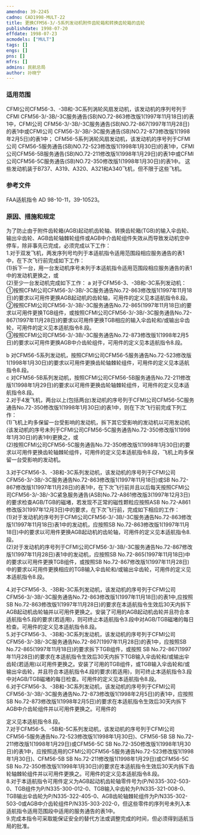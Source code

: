 ```yaml
---
amendno: 39-2245  
cadno: CAD1998-MULT-22  
title: 更换CFM56-3/-5系列发动机附件齿轮箱和转换齿轮箱的齿轮  
publishdate: 1998-07-20  
effdate: 1998-07-23  
acmodels: ["MULT"]  
tags: []  
engs: []  
pns: []  
mfrs: []  
admins: 民航总局  
author: 孙晓宁  
---
```

  
### 适用范围  
CFMI公司CFM56-3、-3B和-3C系列涡轮风扇发动机，该发动机的序列号列于CFMI CFM56-3/-3B/-3C服务通告(SB)NO.72-863修改版1(1997年11月18日)的表1中，CFMI公司 CFM56-3/-3B/-3C服务通告(SB)NO.72-867(1997年11月28日)的表1中或CFMI公司 CFM56-3/-3B/-3C服务通告(SB)NO.72-873修改版1(1998年2月5日)的表1中；
CFM56-5系列涡轮风扇发动机，该发动机的序号列于CFMI公司 CFM56-5服务通告(SB)NO.72-523修改版1(1998年1月30日)的表1中，CFMI公司CFM56-5B服务通告(SB)NO.72-211修改版1(1998年1月29日)的表1中或CFMI公司CFM56-5C服务通告(SB)NO.72-350修改版1(1998年1月30日)的表1中。
这些发动机装于B737、A319、A320、A321和A340飞机，但不限于这些飞机。  
  
<!--more-->  
### 参考文件  
  FAA适航指令 AD 98-10-11，39-10523。  
  
### 原因、措施和规定  

  为了防止由于附件齿轮箱(AGB)起动机齿轮轴、转换齿轮箱(TGB)的输入伞齿轮、输出伞齿轮、AGB齿轮轴棘轮组件或AGB中介齿轮组件失效从而导致发动机空中停车，除非事先已完成，必须完成以下工作：  
  1.对于双发飞机，两发序列号均列于本适航指令适用范围段相应服务通告的表1中，在下次飞行前完成如下工作：  
  (1)拆下一台，用一台发动机序号未列于本适航指令适用范围段相应服务通告的表1中的发动机更换之，或  
(2)至少一台发动机完成如下工作： a 对于CFM56-3、-3B和-3C系列发动机：  
  ①按照CFMI公司CFM56-3/-3B/-3C服务通告No.72-863修改版1(1997年11月18日)的要求以可用件更换AGB起动机的齿轮轴，可用件的定义见本适航指令8.段。  
  ②按照CFMI公司CFM56-3/-3B/-3C服务通告No.72-865(1997年11月18日)的要求以可用件更换TGB组件，或按照CFMI公司CFM56-3/-3B/-3C服务通告No.72-867(1997年11月28日)的要求以可用件更换TGB相应的输入伞齿轮和/或输出伞齿轮，可用件的定义见本适航指令8.段。  
  ③按照CFMI公司CFM56-3/-3B/-3C服务通告No.72-873修改版1(1998年2月5日)的要求以可用件更换AGB中介齿轮组件，可用件的定义见本适航指令8.段。  
  
b 对CFM56-5系列发动机，按照CFMI公司CFM56-5服务通告No.72-523修改版1(1998年1月30日)的要求以可用件更换齿轮轴棘轮组件，可用件的定义见本适航指令8.段。  
  c 对CFM56-5B系列发动机，按照CFMI公司CFM56-5B服务通告No.72-211修改版1(1998年1月29日)的要求以可用件更换齿轮轴棘轮组件，可用件的定义见本适航指令8.段。  
  2.对于4发飞机，两台以上(包括两台)发动机的序号列于CFMI公司CFM56-5C服务通告No.72-350修改版1(1998年1月30日)的表1中，则在下次飞行前完成下列工作：  
  (1)飞机上昀多保留一台受影响的发动机，拆下其它受影响的发动机以可用发动机(该发动机的序号未列于CFMI公司CFM56-5C服务通告No.72-350修改版1(1998年1月30日)的表1中)更换之，或  
  (2)按照CFMI公司CFM56-5C服务通告No.72-350修改版1(1998年1月30日)的要求以可用件更换齿轮轴棘轮组件，可用件的定义见本适航指令8.段，飞机上昀多保留一台受影响的发动机。  
  
  3.对于CFM56-3、-3B和-3C系列发动机，该发动机的序号列于CFMI公司CFM56-3/-3B/-3C服务通告No.72-863修改版1(1997年11月18日)或SB No.72-867修改版1(1997年11月28日)的表1中，在下次飞行前并且以后每天按照CFMI公司CFM56-3/-3B/-3C紧急服务通告(ASB)No.72-A861修改版3(1997年12月3日)的要求检查AGB/TGB的磁堵，若发现不正常的磁性颗粒应按照ASB No.72-A861修改版3(1997年12月3日)中的要求，在下次飞行前，完成如下相应的工作：  
(1)对于发动机的序号列于CFMI公司CFM56-3/-3B/-3C服务通告No.72-863修改版1(1997年11月18日)表1中的发动机，应按照SB No.72-863修改版1(1997年11月18日)中的要求以可用件更换AGB起动机的齿轮轴，可用件的定义见本适航指令8.段。  
(2)对于发动机的序号列于CFMI公司CFM56-3/-3B/-3C服务通告No.72-867修改版1(1997年11月28日)表1中的发动机，应按照SB No.72-865(1997年11月18日)中的要求以可用件更换TGB组件，或按照SB No.72-867修改版1(1997年11月28日)中的要求以可用件更换相应的TGB输入伞齿轮和/或输出伞齿轮，可用件的定义见本适航指令8.段。    
  
  4.对于CFM56-3、-3B和-3C系列发动机，该发动机的序号列于CFMI公司CFM56-3/-3B/-3C服务通告No.72-863修改版1(1997年11月18日)的表1中,应按照SB No.72-863修改版1(1997年11月28日)的要求在本适航指令生效后30天内拆下AGB起动机齿轮轴并以可用件更换之。安装了可用的AGB起动机齿轮并且符合本适航指令5.段的要求(若适用)，则可终止本适航指令3.段中对AGB/TGB磁堵的每日检查。可用件的定义见本适航指令8.段。  
  5.对于CFM56-3、-3B和-3C系列发动机，该发动机的序号列于CFMI公司CFM56-3/-3B/-3C服务通告No.72-867(1997年11月28日)的表1中，应按照SB No.72-865(1997年11月18日)的要求拆下TGB组件，或按照 SB No.72-867(1997年11月28日)的要求在本适航指令生效后30天内拆下TGB输入伞齿轮和/或输出伞齿轮(若适用)以可用件更换之。安装了可用的TGB组件，或TGB输入伞齿轮和/或输出伞齿轮，并且符合本适航指令4.段的要求(若适用)，则可终止本适航指令3.段中对AGB/TGB磁堵的每日检查。可用件的定义见本适航指令8.段。  
  6.对于CFM56-3、-3B和-3C系列发动机，该发动机的序号列于CFMI公司CFM56-3/-3B/-3C服务通告No.72-873修改版1(1998年2月5日)的表1中，应按照SB No.72-873修改版1(1998年2月5日)的要求在本适航指令生效后30天内拆下AGB中介齿轮组件并以可用件更换之。可用件的  
  
定义见本适航指令8.段。  
  7.对于CFM56-5、-5B和-5C系列发动机，该发动机的序号列于CFMI公司CFM56-5服务通告No.72-523修改版1(1998年1月30日)、CFM56-5B SB No.72-211修改版1(1998年1月29日)或CFM56-5C SB No.72-350修改版1(1998年1月30日)的表1中，应按照适用的CFMI公司CFM56-5服务通告No.72-523修改版1(1998年1月30日)、CFM56-5B SB No.72-211修改版1(1998年1月29日)或CFM56-5C SB No.72-350修改版1(1998年1月30日)的要求在本适航指令生效后30天内拆下齿轮轴棘轮组件并以可用件更换之。可用件的定义见本适航指令8.段。  
  8.对于本适航指令可用件定义为AGB起动机齿轮轴零件号为(P/N)335-302-503-0、TGB组件为P/N335-300-012-0、TGB输入伞齿轮为P/N335-321-008-0、TGB输出伞齿轮为P/N335-322-405-0、AGB齿轮轴棘轮组件为P/N335-302-503-0或AGB中介齿轮组件P/N335-303-202-0，但这些零件的序列号未列入本适航指令适用范围段中适用的服务通告的表1中。  
  9.完成本指令可采取能保证安全的替代方法或调整完成的时间，但必须得到适航当局的批准。  
  

